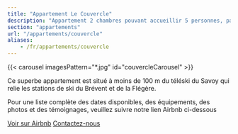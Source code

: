 ```yaml
---
title: "Appartement Le Couvercle"
description: "Appartement 2 chambres pouvant accueillir 5 personnes, parking privé au cœur de Chamonix"
section: "appartements"
url: "/appartements/couvercle"
aliases:
    - /fr/appartements/couvercle
---
```



{{< carousel imagesPattern="*.jpg" id="couvercleCarousel" >}}

<div class="row justify-content-center text-center">
    <div class="col-lg-12">
        <p class="lead my-4">
            Ce superbe appartement est situé à moins de 100 m du téléski du Savoy qui relie les stations de ski du Brévent et de la Flégère. 
        </p>
        <p class="fs-5 mb-4">
           Pour une liste complète des dates disponibles, des équipements, des photos et des témoignages, veuillez suivre notre lien Airbnb ci-dessous
        </p>
        <div class="d-grid gap-2 d-sm-flex justify-content-sm-center">
            <a href="https://www.airbnb.fr/rooms/1025232122675507615?guests=1&adults=1&s=67&unique_share_id=af2606a9-edd3-4044-8e9d-58b79cc2983d" class="btn btn-primary btn-lg px-4 gap-3"
            target="_blank"
            rel="noopener noreferrer">Voir sur Airbnb</a>
            <a href="/fr/contact" class="btn btn-outline-primary btn-lg px-4">Contactez-nous</a>
        </div>
    </div>
</div>
